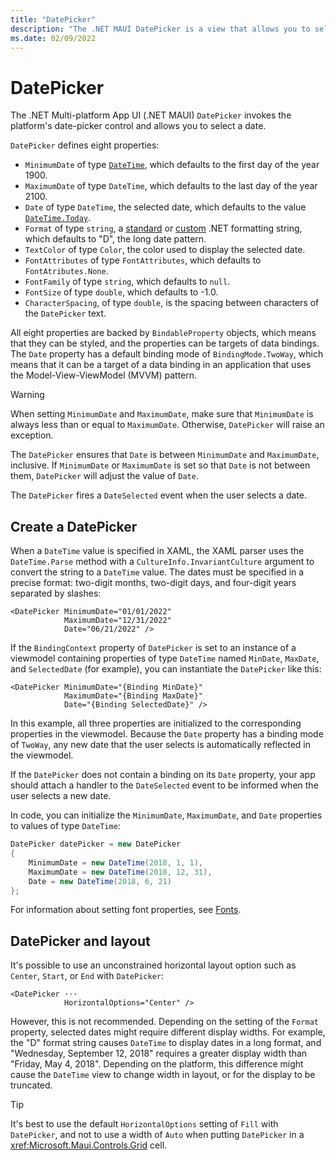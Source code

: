 ```yaml
---
title: "DatePicker"
description: "The .NET MAUI DatePicker is a view that allows you to select a date."
ms.date: 02/09/2022
---
```


# DatePicker

The .NET Multi-platform App UI (.NET MAUI) `DatePicker` invokes the platform's date-picker control and allows you to select a date.

`DatePicker` defines eight properties:

- `MinimumDate` of type [`DateTime`](xref:System.DateTime), which defaults to the first day of the year 1900.
- `MaximumDate` of type `DateTime`, which defaults to the last day of the year 2100.
- `Date` of type `DateTime`, the selected date, which defaults to the value [`DateTime.Today`](xref:System.DateTime.Today).
- `Format` of type `string`, a [standard](/dotnet/standard/base-types/standard-date-and-time-format-strings/) or [custom](/dotnet/standard/base-types/custom-date-and-time-format-strings/) .NET formatting string, which defaults to "D", the long date pattern.
- `TextColor` of type `Color`, the color used to display the selected date.
- `FontAttributes` of type `FontAttributes`, which defaults to `FontAtributes.None`.
- `FontFamily` of type `string`, which defaults to `null`.
- `FontSize` of type `double`, which defaults to -1.0.
- `CharacterSpacing`, of type `double`, is the spacing between characters of the `DatePicker` text.

All eight properties are backed by `BindableProperty` objects, which means that they can be styled, and the properties can be targets of data bindings. The `Date` property has a default binding mode of `BindingMode.TwoWay`, which means that it can be a target of a data binding in an application that uses the Model-View-ViewModel (MVVM) pattern.

> [!WARNING]
> When setting `MinimumDate` and `MaximumDate`, make sure that `MinimumDate` is always less than or equal to `MaximumDate`. Otherwise, `DatePicker` will raise an exception.

The `DatePicker` ensures that `Date` is between `MinimumDate` and `MaximumDate`, inclusive. If `MinimumDate` or `MaximumDate` is set so that `Date` is not between them, `DatePicker` will adjust the value of `Date`.

The `DatePicker` fires a `DateSelected` event when the user selects a date.

## Create a DatePicker

When a `DateTime` value is specified in XAML, the XAML parser uses the `DateTime.Parse` method with a `CultureInfo.InvariantCulture` argument to convert the string to a `DateTime` value. The dates must be specified in a precise format: two-digit months, two-digit days, and four-digit years separated by slashes:

```xaml
<DatePicker MinimumDate="01/01/2022"
            MaximumDate="12/31/2022"
            Date="06/21/2022" />
```

If the `BindingContext` property of `DatePicker` is set to an instance of a viewmodel containing properties of type `DateTime` named `MinDate`, `MaxDate`, and `SelectedDate` (for example), you can instantiate the `DatePicker` like this:

```xaml
<DatePicker MinimumDate="{Binding MinDate}"
            MaximumDate="{Binding MaxDate}"
            Date="{Binding SelectedDate}" />
```

In this example, all three properties are initialized to the corresponding properties in the viewmodel. Because the `Date` property has a binding mode of `TwoWay`, any new date that the user selects is automatically reflected in the viewmodel.

If the `DatePicker` does not contain a binding on its `Date` property, your app should attach a handler to the `DateSelected` event to be informed when the user selects a new date.

In code, you can initialize the `MinimumDate`, `MaximumDate`, and `Date` properties to values of type `DateTime`:

```csharp
DatePicker datePicker = new DatePicker
{
    MinimumDate = new DateTime(2018, 1, 1),
    MaximumDate = new DateTime(2018, 12, 31),
    Date = new DateTime(2018, 6, 21)
};
```

For information about setting font properties, see [Fonts](~/user-interface/fonts.md).

## DatePicker and layout

It's possible to use an unconstrained horizontal layout option such as `Center`, `Start`, or `End` with `DatePicker`:

```xaml
<DatePicker ···
            HorizontalOptions="Center" />
```

However, this is not recommended. Depending on the setting of the `Format` property, selected dates might require different display widths. For example, the "D" format string causes `DateTime` to display dates in a long format, and "Wednesday, September 12, 2018" requires a greater display width than "Friday, May 4, 2018". Depending on the platform, this difference might cause the `DateTime` view to change width in layout, or for the display to be truncated.

> [!TIP]
> It's best to use the default `HorizontalOptions` setting of `Fill` with `DatePicker`, and not to use a width of `Auto` when putting `DatePicker` in a <xref:Microsoft.Maui.Controls.Grid> cell.

<!--
> [!TIP]
> On Android, the `DatePicker` dialog can be customized by overriding the `CreateDatePickerDialog` method in a custom renderer. This allows, for example, additional buttons to be added to the dialog. -->
